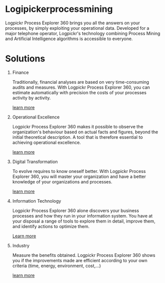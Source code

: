 # Logipickerprocessmining


Logpickr Process Explorer 360 brings you all the answers on your processes, by simply exploiting your operational data. Developed for a major telephone operator, Logpickr's technology combining Process Mining and Artificial Intelligence algorithms is accessible to everyone.

# Solutions 

1. Finance 
    
    Traditionally, financial analyses are based on very time-consuming audits and measures. With Logpickr Process Explorer 360, you can estimate automatically with precision the costs of your processes activity by activity.
    
    [learn more](https://www.logpickr.com/en/finance.html)
    
2. Operational Excellence 

    Logpickr Process Explorer 360 makes it possible to observe the organization's behaviour based on actual facts and figures, beyond the initial theoretical description. A tool that is therefore essential to achieving operational excellence.
    
    [learn more](https://www.logpickr.com/en/operational-excellence.html)
    
3. Digital Transformation 

    To evolve requires to know oneself better. With Logpickr Process Explorer 360, you will master your organization and have a better knowledge of your organizations and processes.
    
    [learn more](https://www.logpickr.com/en/digital-transformation.html)
    
 4. Information Technology 
 
    Logpickr Process Explorer 360 alone discovers your business processes and how they run in your information system. You have at your disposal a range of tools to explore them in detail, improve them, and identify actions to optimize them.
    
    [Learn more](https://www.logpickr.com/en/information-system.html)
    
 5. Industry 
 
    Measure the benefits obtained. Logpickr Process Explorer 360 shows you if the improvements made are efficient according to your own criteria (time, energy, environment, cost,...)
    
    [learn more](https://www.logpickr.com/en/industry.html)
    
    
